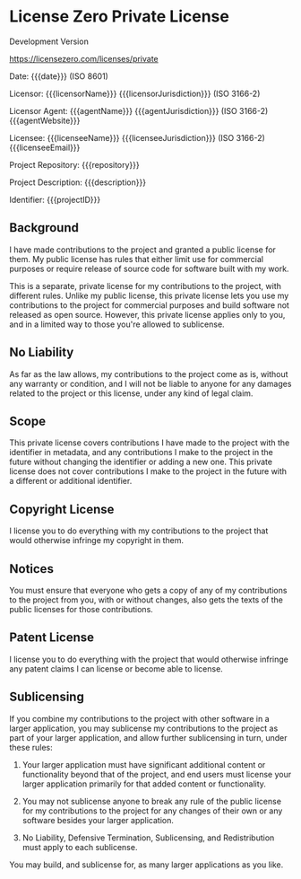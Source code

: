 # License Zero Private License

Development Version

<https://licensezero.com/licenses/private>

Date: {{{date}}} (ISO 8601)

Licensor: {{{licensorName}}} {{{licensorJurisdiction}}} (ISO 3166-2)

Licensor Agent: {{{agentName}}} {{{agentJurisdiction}}} (ISO 3166-2) {{{agentWebsite}}}

Licensee: {{{licenseeName}}} {{{licenseeJurisdiction}}} (ISO 3166-2) {{{licenseeEmail}}}

Project Repository: {{{repository}}}

Project Description: {{{description}}}

Identifier: {{{projectID}}}

## Background

I have made contributions to the project and granted a
public license for them.  My public license has rules
that either limit use for commercial purposes or require
release of source code for software built with my work.

This is a separate, private license for my contributions
to the project, with different rules.  Unlike my public
license, this private license lets you use my contributions
to the project for commercial purposes and build software
not released as open source.  However, this private license
applies only to you, and in a limited way to those you're
allowed to sublicense.

## No Liability

As far as the law allows, my contributions to the project
come as is, without any warranty or condition, and I will
not be liable to anyone for any damages related to the
project or this license, under any kind of legal claim.

## Scope

This private license covers contributions I have made
to the project with the identifier in metadata, and any
contributions I make to the project in the future without
changing the identifier or adding a new one.  This private
license does not cover contributions I make to the project
in the future with a different or additional identifier.

## Copyright License

I license you to do everything with my contributions to the
project that would otherwise infringe my copyright in them.

## Notices

You must ensure that everyone who gets a copy of any of
my contributions to the project from you, with or without
changes, also gets the texts of the public licenses for
those contributions.

## Patent License

I license you to do everything with the project that
would otherwise infringe any patent claims I can license
or become able to license.

## Sublicensing

If you combine my contributions to the project with other
software in a larger application, you may sublicense
my contributions to the project as part of your larger
application, and allow further sublicensing in turn,
under these rules:

1. Your larger application must have significant
   additional content or functionality beyond that of
   the project, and end users must license your larger
   application primarily for that added content or
   functionality.

2. You may not sublicense anyone to break any rule of
   the public license for my contributions to the project
   for any changes of their own or any software besides
   your larger application.

3. No Liability, Defensive Termination, Sublicensing,
   and Redistribution must apply to each sublicense.

You may build, and sublicense for, as many larger
applications as you like.
